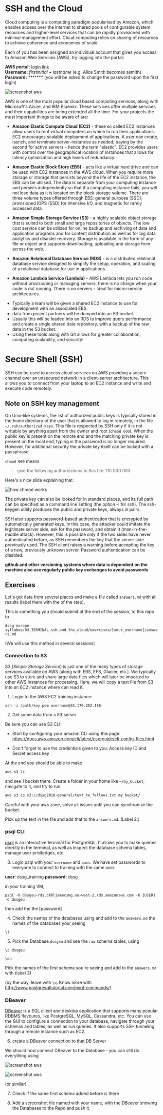 # SSH and the Cloud
Cloud computing is a computing paradigm popularised by Amazon, which enables access over the internet to shared pools of configurable system resources and higher-level services that can be rapidly provisioned with minimal management effort. Cloud computing relies on sharing of resources to achieve coherence and economies of scale. 

Each of you has been assigned an individual account that gives you access to Amazon Web Services (AWS), try logging into the portal:

**AWS portal:** [login link](https://dssg-europe.signin.aws.amazon.com/console) <br/>
**Username:** _firstinitial + lastname_ (e.g. Alice Smith becomes asmith) <br/>
**Password:** &ast;&ast;&ast;&ast;&ast;&ast;&ast; (you will be asked to change the password upon the first login) <br/>

![screenshot aws](images/screenshot1.png)

AWS is one of the most popular cloud based computing services, along with Microsoft's Azure, and IBM Bluemix. These services offer multiple services and their capabilities are being extended all the time. For your projects the most important things to be aware of are:

* **Amazon Elastic Compute Cloud (EC2)** - these so called EC2 instances allow users to rent virtual computers on which to run their applications. EC2 encourages scalable deployment of applications. A user can create, launch, and terminate server-instances as needed, paying by the second for active servers – hence the term "elastic". EC2 provides users with control over the geographical location of instances that allows for latency optimization and high levels of redundancy.

* **Amazon Elastic Block Store (EBS)** - acts like a virtual hard drive and can be used with EC2 instances in the AWS cloud. When you require more storage or storage that persists beyond the life of the EC2 instance, the EBS can be utilised. The data is separate from your computing instance and persists independently so that if a computing instance fails, you will not lose data as it is located on the block storage volume. There are three volume types offered through EBS: general purpose (SSD), provisioned IOPS (SSD) for intensive I/O, and magnetic for rarely accessed data.

* **Amazon Simple Storage Service (S3)** - a highly scalable object storage that is suited to both small and large repositories of objects. The low cost service can be utilized for online backup and archiving of data and application programs and for content distribution as well as for big data analytics and disaster recovery. Storage is available in the form of any file or object and supports downloading, uploading and storage from across the web.

* **Amazon Relational Database Service (RDS)** - is a distributed relational database service designed to simplify the setup, operation, and scaling of a relational database for use in applications.

* **Amazon Lambda Service (Lambda)** - AWS Lambda lets you run code without provisioning or managing servers. there is no charge when your code is not running. There is no servers - Ideal for micro-service architectures.

- Typically a team will be given a shared EC2 instance to use for development with an associated EBS; 
- data from project partners will be dumped into an S3 bucket. 
- Usually this will be loaded into an RDS to improve query performance and create a single shared data repository, with a backup of the raw data in the S3 bucket. 
- Using these tools along with Git allows for greater collaboration, computing scalability, and security!

# Secure Shell (SSH) 
SSH can be used to access cloud services on AWS providing a secure channel over an unsecured network in a client-server architecture. This allows you to connect from your laptop to an EC2 instance and write and execute code remotely.

## Note on SSH key management
On Unix-like systems, the list of authorized public keys is typically stored in the home directory of the user that is allowed to log in remotely, in the file `~/.ssh/authorized_keys`. This file is respected by SSH only if it is not writable by anything apart from the owner and root (`chmod 600`). When the public key is present on the remote end and the matching private key is present on the local end, typing in the password is no longer required. However, for additional security the private key itself can be locked with a passphrase.


`chmod 600` means 

> give the following authorizations to this file: 110 000 000 

Here's a nice slide explaining that:

![how chmod works](images/permissions.jpg)



The private key can also be looked for in standard places, and its full path can be specified as a command line setting (the option -i for ssh). The ssh-keygen utility produces the public and private keys, always in pairs.

SSH also supports password-based authentication that is encrypted by automatically generated keys. In this case, the attacker could imitate the legitimate server side, ask for the password, and obtain it (man-in-the-middle attack). However, this is possible only if the two sides have never authenticated before, as SSH remembers the key that the server side previously used. The SSH client raises a warning before accepting the key of a new, previously unknown server. Password authentication can be disabled.



**github and other versioning systems where data is dependent on the machine also use regularly public key exchanges to avoid passwords**





## Exercises

Let's get data from several places and make a file called `answers.md` with all results (label them with the of the step). 

This is something you should submit at the end of the session, to this repo to 

`dssg-europe-syllabus/03_TERMINAL_ssh_and_the_cloud/exercises/[your_username]/answers.md`

(We will use this method in several sessions)

### Connection to S3

S3 (_Simple Storage Service_) is just one of the many types of storage services available on AWS (along with EBS, EFS, Glacier, etc.). We typically use S3 to store and share large data files which will later be imported to other AWS instances for processing. Here, we will copy a text file from S3 into an EC2 instance where can read it.

1. Login to the AWS EC2 training instance:

`ssh -i /path/key.pem username@35.176.252.186`

2. Get some data from a S3 server

Be sure you can use S3 CLI:

- Start by configuring your amazon CLI using this page: https://docs.aws.amazon.com/cli/latest/userguide/cli-config-files.html

- Don't forget to use the credentials given to you: Access key ID and Secret access key

At the end you should be able to make 

```bash
aws s3 ls
```

and see 1 bucket there. Create a folder in your home like `~/my_bucket`, navigate to it, and try to run

```bash
aws s3 cp s3://dssg2018-general/text_to_fellows.txt my_bucket/
```

Careful with your aws zone, solve all issues until you can synchronize the bucket.

Pick up the text in the file and add that to the `answers.md`. (Label 2.) 

### psql CLI

[psql](https://www.postgresql.org/docs/current/static/app-psql.html) is an interactive terminal for PostgreSQL. It allows you to make queries directly in the terminal, as well as inspect the database schema tables, manage user priviledges, etc.

3. Login psql with your `username` and `pass`. We have set passwords to everyone to connect to training with the same user.

**user:** dssg_training
**password:** dssg

in your training VM, 

```
psql -h dssgeu-rds.ckhljamecsmg.eu-west-2.rds.amazonaws.com -U [USER] -d dssgeu 
```

then add the the [password]


4. Check the names of the databases using and add to the `answers.md` the names of the databases your seeing

`\l`

5. Pick the Database `dssgeu` and see the `raw` schema tables, using
``` 
\c dssgeu

\dn
``` 

Pick the names of the first schema you're seeing and add to the `answers.md` with (label 3)

(by the way, leave with `\q`. Know more with http://www.postgresqltutorial.com/psql-commands/)

### DBeaver

[DBeaver](https://dbeaver.io/) is a SQL client and desktop application that supports many popular RDBMS flavoures, like PostgreSQL, MySQL, Cassandra, etc. You can use the GUI to configure a connection to your database, navigate through your schemas and tables, as well as run queries. It also supports SSH tunneling through a remote instance such as EC2.

6. create a DBeaver connection to that DB Server

We should now connect DBeaver to the Database - you can still do everything using 

![screenshot aws](images/1PM.png)

![screenshot aws](images/2PM.png)

(or similar)

7. Check if the same first schema added before is there

8. Add a screenshot file named with your name, with the DBeaver showing the Databases to the Repo and push it.

